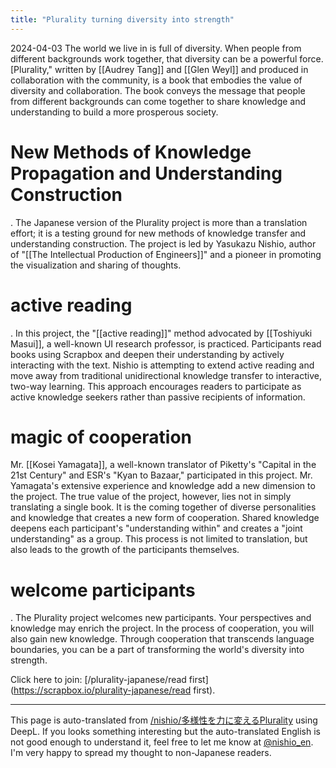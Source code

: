 ```yaml
---
title: "Plurality turning diversity into strength"
---
```


2024-04-03
The world we live in is full of diversity. When people from different backgrounds work together, that diversity can be a powerful force. [Plurality," written by [[Audrey Tang]] and [[Glen Weyl]] and produced in collaboration with the community, is a book that embodies the value of diversity and collaboration. The book conveys the message that people from different backgrounds can come together to share knowledge and understanding to build a more prosperous society.

# New Methods of Knowledge Propagation and Understanding Construction
.
The Japanese version of the Plurality project is more than a translation effort; it is a testing ground for new methods of knowledge transfer and understanding construction. The project is led by Yasukazu Nishio, author of "[[The Intellectual Production of Engineers]]" and a pioneer in promoting the visualization and sharing of thoughts.

# active reading
.
In this project, the "[[active reading]]" method advocated by [[Toshiyuki Masui]], a well-known UI research professor, is practiced. Participants read books using Scrapbox and deepen their understanding by actively interacting with the text. Nishio is attempting to extend active reading and move away from traditional unidirectional knowledge transfer to interactive, two-way learning. This approach encourages readers to participate as active knowledge seekers rather than passive recipients of information.

# magic of cooperation
Mr. [[Kosei Yamagata]], a well-known translator of Piketty's "Capital in the 21st Century" and ESR's "Kyan to Bazaar," participated in this project. Mr. Yamagata's extensive experience and knowledge add a new dimension to the project. The true value of the project, however, lies not in simply translating a single book. It is the coming together of diverse personalities and knowledge that creates a new form of cooperation. Shared knowledge deepens each participant's "understanding within" and creates a "joint understanding" as a group. This process is not limited to translation, but also leads to the growth of the participants themselves.

# welcome participants
.
The Plurality project welcomes new participants. Your perspectives and knowledge may enrich the project. In the process of cooperation, you will also gain new knowledge. Through cooperation that transcends language boundaries, you can be a part of transforming the world's diversity into strength.

Click here to join: [/plurality-japanese/read first](https://scrapbox.io/plurality-japanese/read first).

---
This page is auto-translated from [/nishio/多様性を力に変えるPlurality](https://scrapbox.io/nishio/多様性を力に変えるPlurality) using DeepL. If you looks something interesting but the auto-translated English is not good enough to understand it, feel free to let me know at [@nishio_en](https://twitter.com/nishio_en). I'm very happy to spread my thought to non-Japanese readers.